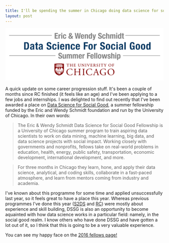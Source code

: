 ```yaml
---
title: I'll be spending the summer in Chicago doing data science for social good
layout: post
---
```


<img src="https://raw.githubusercontent.com/linbug/linbug.github.io/master/_downloads/dssg.png" title="DSSG" style="height: auto;margin: 0 auto;"/>

A quick update on some career progression stuff. It's been a couple of months since RC finished (it feels like an age) and I've been applying to a few jobs and internships. I was delighted to find out recently that I've been awarded a place on [Data Science for Social Good](http://dssg.uchicago.edu/), a summer fellowship funded by the Eric and Wendy Schmidt foundation and run by the University of Chicago. In their own words:

> The Eric & Wendy Schmidt Data Science for Social Good Fellowship is a University of Chicago summer program to train aspiring data scientists to work on data mining, machine learning, big data, and data science projects with social impact. Working closely with governments and nonprofits, fellows take on real-world problems in education, health, energy, public safety, transportation, economic development, international development, and more.

> For three months in Chicago they learn, hone, and apply their data science, analytical, and coding skills, collaborate in a fast-paced atmosphere, and learn from mentors coming from industry and academia.

I've known about this programme for some time and applied unsuccessfully last year, so it feels great to have a place this year. Whereas previous programmes I've done this year ([S2DS](http://www.s2ds.org/) and [RC](http://recurse.com/)) were mostly about experience and skill building, DSSG is also an opportunity to become aquainted with how data science works in a particular field: namely, in the social good realm. I know others who have done DSSG and have gotten a lot out of it, so I think that this is going to be a very valuable experience.

You can see my happy face on the [2016 fellows page!](http://dssg.uchicago.edu/people/2016-fellows-mentors/)
